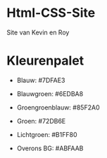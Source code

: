 # Html-CSS-Site
Site van Kevin en Roy

# Kleurenpalet
- Blauw:            #7DFAE3
- Blauwgroen:       #6EDBA8
- Groengroenblauw:  #85F2A0
- Groen:            #72DB6E
- Lichtgroen:       #B1FF80

- Overons BG:       #ABFAAB